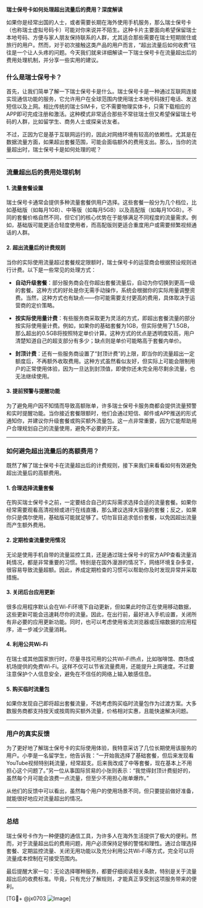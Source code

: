 **瑞士保号卡如何处理超出流量后的费用？深度解读**

如果你是经常出国的人士，或者需要长期在海外使用手机服务，那么瑞士保号卡（也称瑞士虚拟号码卡）可能对你来说并不陌生。这种卡片主要面向希望保留瑞士本地号码、方便与家人朋友保持联系的人群，尤其适合那些需要在瑞士短期居住或旅行的用户。然而，对于初次接触这类产品的用户而言，“超出流量后如何收费”往往是一个让人头疼的问题。今天我们就来详细解读一下瑞士保号卡在流量超出后的费用处理机制，并分享一些实用的建议。

### 什么是瑞士保号卡？

首先，让我们简单了解一下瑞士保号卡是什么。瑞士保号卡是一种通过互联网连接实现通信功能的服务，它允许用户在全球范围内使用瑞士本地号码拨打电话、发送短信以及上网。相比传统的瑞士SIM卡，它不需要物理实体卡，只需下载相应的APP即可完成注册和激活。这种模式非常适合那些不常驻瑞士但又希望保留瑞士号码的人群，比如留学生、商务人士或探亲访友者。

不过，正因为它是基于互联网运行的，因此对网络环境有较高的依赖性。尤其是在数据流量方面，如果超出套餐范围，可能会面临额外的费用支出。那么，当你的流量超出时，瑞士保号卡是如何处理的呢？

---

### 流量超出后的费用处理机制

#### 1. **流量套餐设置**
瑞士保号卡通常会提供多种流量套餐供用户选择。这些套餐一般分为几个档位，比如基础版（如每月1GB）、中等版（如每月5GB）以及高配版（如每月10GB）。不同的套餐价格自然不同，但它们的核心优势在于能够满足不同程度的流量需求。例如，基础版可能更适合轻度使用者，而高配版则更适合重度用户或需要频繁视频通话的人群。

#### 2. **超出流量后的计费规则**
当你的实际使用流量超过套餐规定限额时，瑞士保号卡的运营商会根据预设规则进行计费。以下是一些常见的处理方式：

- **自动升级套餐**：部分服务商会在你超出套餐流量后，自动为你切换到更高一级的套餐。这种方式的好处是你无需手动操作，系统会根据你的实际用量调整资费。当然，这种方式也有缺点——你可能需要支付更高的费用，具体取决于运营商的定价策略。
  
- **按实际使用量计费**：有些服务商采取更为灵活的方式，即超出套餐流量的部分按实际使用量计费。例如，如果你的基础套餐为1GB，但实际使用了1.5GB，那么超出的0.5GB将按照特定单价计算。这种方式的优点是透明度较高，用户清楚知道自己的超支部分有多少；缺点则是单价可能略高于套餐内单价。

- **封顶计费**：还有一些服务商设置了“封顶计费”的上限，即当你的流量超出一定额度后，不再额外收取费用。这种方式虽然看似友好，但实际上可能会限制用户的正常使用体验，因为一旦达到封顶值，即使你还未完全用尽剩余流量，也无法继续使用。

#### 3. **提前预警与提醒功能**
为了避免用户因不知情而导致高额账单，许多瑞士保号卡服务商都会提供流量预警和实时提醒功能。当你接近套餐限额时，他们会通过短信、邮件或APP推送的形式通知你，并建议你升级套餐或购买额外流量包。这一点非常重要，因为它能帮助用户合理规划自己的流量使用，避免不必要的开支。

---

### 如何避免超出流量后的高额费用？

既然了解了瑞士保号卡在流量超出后的计费规则，接下来我们来看看如何有效避免超出流量后的高额费用。

#### 1. **合理选择流量套餐**
在购买瑞士保号卡之前，一定要结合自己的实际需求选择合适的流量套餐。如果你经常需要观看高清视频或进行在线直播，那么建议选择大容量的套餐；反之，如果你只是偶尔使用，基础版可能就足够了。切勿盲目追求低价套餐，以免因超出流量而产生额外费用。

#### 2. **定期检查流量使用情况**
无论是使用手机自带的流量监控工具，还是通过瑞士保号卡的官方APP查看流量消耗情况，都是非常重要的习惯。特别是在国外漫游的情况下，网络环境复杂多变，很容易导致流量超额。因此，养成定期检查的习惯可以帮助你及时发现异常并采取措施。

#### 3. **关闭后台应用更新**
很多应用程序默认会在Wi-Fi环境下自动更新，但如果此时你正在使用移动数据，这些更新可能会迅速耗尽你的流量。因此，在出行前，最好进入手机设置，关闭所有非必要的应用更新功能。同时，也可以考虑使用省流浏览器或压缩数据的应用程序，进一步减少流量消耗。

#### 4. **利用公共Wi-Fi**
在瑞士或其他国家旅行时，尽量寻找可用的公共Wi-Fi热点，比如咖啡馆、商场或机场提供的免费Wi-Fi。这样不仅可以节省流量费用，还能提升上网速度。不过要注意保护个人信息安全，避免在不信任的网络上输入敏感信息。

#### 5. **购买临时流量包**
如果你发现自己即将超出套餐流量，不妨考虑购买临时流量包作为过渡方案。大多数服务商都支持按天或按周购买额外流量，价格相对实惠，且能快速解决问题。

---

### 用户的真实反馈

为了更好地了解瑞士保号卡的实际使用体验，我特意采访了几位长期使用该服务的用户。小李是一名留学生，他告诉我：“一开始我选择了基础套餐，但后来发现看YouTube视频特别耗流量，经常超支。后来我改成了中等套餐，现在基本上不用担心这个问题了。”另一位从事国际贸易的小张则表示：“我觉得封顶计费挺好的，虽然每个月可能会浪费一点流量，但至少不用担心账单爆炸。”

从他们的反馈中可以看出，虽然每个用户的使用场景不同，但只要提前做好准备，就能很好地应对流量超出的情况。

---

### 总结

瑞士保号卡作为一种便捷的通信工具，为许多人在海外生活提供了极大的便利。然而，对于流量超出后的费用问题，用户必须保持足够的警惕和理性。通过合理选择套餐、定期监控流量、关闭无用功能以及充分利用公共Wi-Fi等方式，完全可以将流量成本控制在可接受范围内。

最后提醒大家一句：无论选择哪种服务，都要仔细阅读相关条款，特别是关于流量超出后的收费标准。毕竟，只有充分了解规则，才能真正享受到这项服务带来的便利。

[TG💪+ @jx0703 ![Image](https://github.com/user-attachments/assets/dbca1d08-cadb-493c-b0ec-ad6f7a83f270)]